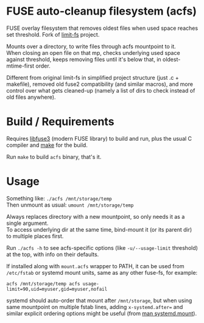 FUSE auto-cleanup filesystem (acfs)
===================================

FUSE overlay filesystem that removes oldest files when used space
reaches set threshold. Fork of [limit-fs] project.

Mounts over a directory, to write files through acfs mountpoint to it.\
When closing an open file on that mp, checks underlying used space against
threshold, keeps removing files until it's below that, in oldest-mtime-first order.

Different from original limit-fs in simplified project structure
(just .c + makefile), removed old fuse2 compatibility (and similar macros),
and more control over what gets cleaned-up (namely a list of dirs to check
instead of old files anywhere).

[limit-fs]: https://github.com/piuma/limit-fs


# Build / Requirements

Requires [libfuse3] (modern FUSE library) to build and run,
plus the usual C compiler and [make] for the build.

Run `make` to build `acfs` binary, that's it.

[libfuse3]: https://github.com/libfuse/libfuse
[make]: https://www.gnu.org/software/make


# Usage

Something like: `./acfs /mnt/storage/temp`\
Then unmount as usual: `umount /mnt/storage/temp`

Always replaces directory with a new mountpoint, so only needs it as a single argument.\
To access underlying dir at the same time, bind-mount it (or its parent dir)
to multiple places first.

Run `./acfs -h` to see acfs-specific options
(like `-u/--usage-limit` threshold) at the top, with info on their defaults.

If installed along with `mount.acfs` wrapper to PATH, it can be used from
`/etc/fstab` or systemd mount units, same as any other fuse-fs, for example:
```
acfs /mnt/storage/temp acfs usage-limit=90,uid=myuser,gid=myuser,nofail
```

systemd should auto-order that mount after `/mnt/storage`,
but when using same mountpoint on multiple fstab lines, adding `x-systemd.after=`
and similar explicit ordering options might be useful (from [man systemd.mount]).

[man systemd.mount]: https://man.archlinux.org/man/systemd.mount.5
